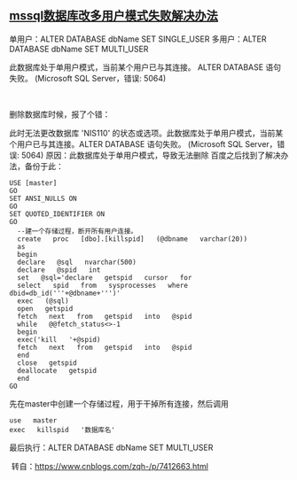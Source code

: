 ## [mssql数据库改多用户模式失败解决办法](https://www.cnblogs.com/yylyhl/p/17445991.html "发布于 2023-05-31 14:17")

单用户：ALTER DATABASE dbName SET SINGLE_USER
多用户：ALTER DATABASE dbName SET MULTI_USER

此数据库处于单用户模式，当前某个用户已与其连接。 ALTER DATABASE 语句失败。 (Microsoft SQL Server，错误: 5064)

 

删除数据库时候，报了个错：

此时无法更改数据库 'NIS110' 的状态或选项。此数据库处于单用户模式，当前某个用户已与其连接。ALTER DATABASE 语句失败。 (Microsoft SQL Server，错误: 5064)
原因：此数据库处于单用户模式，导致无法删除
百度之后找到了解决办法，备份于此：


```
USE [master]
GO
SET ANSI_NULLS ON
GO
SET QUOTED_IDENTIFIER ON
GO
  --建一个存储过程，断开所有用户连接。  
  create   proc   [dbo].[killspid]   (@dbname   varchar(20))  
  as  
  begin  
  declare   @sql   nvarchar(500)  
  declare   @spid   int  
  set   @sql='declare   getspid   cursor   for    
  select   spid   from   sysprocesses   where   dbid=db_id('''+@dbname+''')'  
  exec   (@sql)  
  open   getspid  
  fetch   next   from   getspid   into   @spid  
  while   @@fetch_status<>-1  
  begin  
  exec('kill   '+@spid)  
  fetch   next   from   getspid   into   @spid  
  end  
  close   getspid  
  deallocate   getspid  
  end  
GO
```

先在master中创建一个存储过程，用于干掉所有连接，然后调用

```
use   master   
exec   killspid   '数据库名'
```


最后执行：ALTER DATABASE dbName SET MULTI_USER

 转自：https://www.cnblogs.com/zqh-/p/7412663.html



